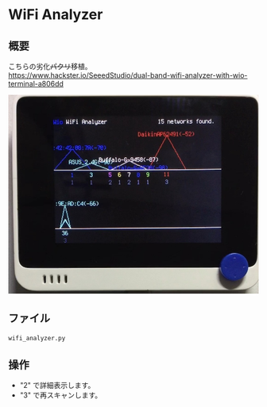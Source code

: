 # WiFi Analyzer

## 概要
こちらの劣化~~パクリ~~移植。<br/>
https://www.hackster.io/SeeedStudio/dual-band-wifi-analyzer-with-wio-terminal-a806dd

[![YouTube](./WiFiAnalyzer.jpg)](https://www.youtube.com/watch?v=btvbIqKud4k)

## ファイル
   `wifi_analyzer.py`

## 操作
- "2" で詳細表示します。
- "3" で再スキャンします。
